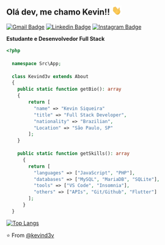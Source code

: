 <h2>Olá dev, me chamo Kevin!! <img src="https://github.com/kevind3v/kevind3v/blob/master/assets/Hi.gif" width="25"></h2>

[![Gmail Badge](https://img.shields.io/badge/-Gmail-c14438?style=for-the-badge&logo=Gmail&logoColor=white&link=mailto:kevinsiqueira.dev@gmail.com)](mailto:kanna6501@gmail.com)
[![Linkedin Badge](https://img.shields.io/badge/-LinkedIn-blue?style=for-the-badge&logo=Linkedin&logoColor=white&link=https://www.linkedin.com/in/fagnerpsantos/)](https://www.linkedin.com/in/kevinssiqueira/)
[![Instagram Badge](https://img.shields.io/badge/-Instagram-%23E4405F?style=for-the-badge&logo=Instagram&logoColor=white&link=https://www.instagram.com/kevind3v/)](https://www.instagram.com/kevind3v/)<br>

<b>Estudante e Desenvolvedor Full Stack</b>

```php
<?php

  namespace Src\App;

  class Kevind3v extends About
  {
    public static function getBio(): array
    {
        return [
          "name" => "Kevin Siqueira"
          "title" => "Full Stack Developer",
          "nationality" => "Brazilian",
          "Location" => "São Paulo, SP"
        ];
    }

    public static function getSkills(): array
      {
        return [
          "languages" => ["JavaScript", "PHP"],
          "databases" => ["MySQL", "MariaDB", "SQLite"],
          "tools" => ["VS Code", "Insomnia"],
          "others" => ["APIs", "Git/Github", "Flutter"]
        ];
      }
  }
```

[![Top Langs](https://github-readme-stats.vercel.app/api/top-langs/?username=kevind3v&bg_color=0D1117&text_color=FFF&layout=compact&custom_title=Linguagens%20Utilizadas)](https://github.com/kevind3v)

⭐️ From [@kevind3v](https://github.com/kevind3v)
